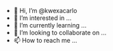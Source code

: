 - 👋 Hi, I’m @kwexacarlo
- 👀 I’m interested in ...
- 🌱 I’m currently learning ...
- 💞️ I’m looking to collaborate on ...
- 📫 How to reach me ...

<!---
kwexacarlo/kwexacarlo is a ✨ special ✨ repository because its `README.md` (this file) appears on your GitHub profile.
You can click the Preview link to take a look at your changes.
--->
